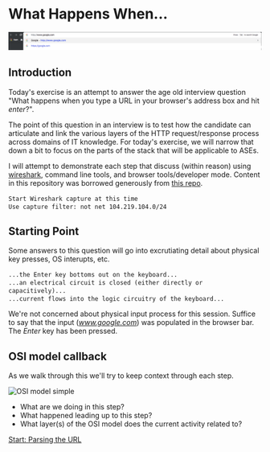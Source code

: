 # What Happens When...

![browser_bar](./ref/ref1.png)

## Introduction

Today's exercise is an attempt to answer the age old interview question "What happens when you type a URL in your browser's address box and hit _enter_?".

The point of this question in an interview is to test how the candidate can articulate and link the various layers of the HTTP request/response process across domains of IT knowledge. For today's exercise, we will narrow that down a bit to focus on the parts of the stack that will be applicable to ASEs.

I will attempt to demonstrate each step that discuss (within reason) using [wireshark](https://www.wireshark.org/download.html), command line tools, and browser tools/developer mode. Content in this repository was borrowed generously from [this repo](https://github.com/alex/what-happens-when).

```Presentation Notes: 
Start Wireshark capture at this time
Use capture filter: not net 104.219.104.0/24
```

## Starting Point

Some answers to this question will go into excrutiating detail about physical key presses, OS interupts, etc. 

```
...the Enter key bottoms out on the keyboard... 
...an electrical circuit is closed (either directly or capacitively)...
...current flows into the logic circuitry of the keyboard...
```

We're not concerned about physical input process for this session. Suffice to say that the input (_www.google.com_) was populated in the browser bar. The _Enter_ key has been pressed.

## OSI model callback

As we walk through this we'll try to keep context through each step.

![OSI model simple](https://i.vimeocdn.com/video/546484970.webp?mw=1100&mh=619&q=70)

* What are we doing in this step?
* What happened leading up to this step?
* What layer(s) of the OSI model does the current activity related to?

[Start: Parsing the URL](./1-ParsingURL.md)

